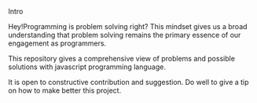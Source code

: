 Intro

Hey!Programming is problem solving right? This mindset gives us a broad understanding that problem solving remains the primary essence of our engagement as programmers.

This repository gives a comprehensive view of problems and possible solutions with javascript programming language.

It is open to constructive contribution and suggestion. Do well to give a tip on how to make better this project.

<!-- Thank You. -->